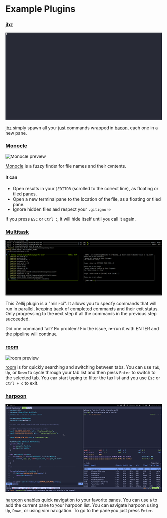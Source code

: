 # Example Plugins

### [jbz](https://github.com/nim65s/jbz)
![jbz preview](/video/jbz-preview.gif)

[jbz](https://github.com/nim65s/jbz) simply spawn all your [just](https://github.com/casey/just) commands wrapped
in [bacon](https://github.com/Canop/bacon), each one in a new pane.

### [Monocle](https://github.com/imsnif/monocle)
![Monocle preview](/video/monocle-preview.gif)

[Monocle](https://github.com/imsnif/monocle) is a fuzzy finder for file names and their contents.

#### It can
- Open results in your `$EDITOR` (scrolled to the correct line), as floating or tiled panes.
- Open a new terminal pane to the location of the file, as a floating or tiled pane.
- Ignore hidden files and respect your `.gitignore`.

If you press `ESC` or `Ctrl c`, it will hide itself until you call it again.

### [Multitask](https://github.com/imsnif/multitask)

![multitask plugin preview](/img/multitask-preview.png)

This Zellij plugin is a "mini-ci". It allows you to specify commands that will run in parallel, keeping track of completed commands and their exit status. Only progressing to the next step if all the commands in the previous step succeeded.

Did one command fail? No problem! Fix the issue, re-run it with ENTER and the pipeline will continue.

### [room](https://github.com/rvcas/room)

![room preview](/video/room-preview.gif)

[room](https://github.com/rvcas/room) is for quickly searching and switching between tabs.
You can use `Tab`, `Up`, or `Down` to cycle through your tab list and then press `Enter` to switch
to the selected tab. You can start typing to filter the tab list and you use `Esc` or `Ctrl + c` to exit.

### [harpoon](https://github.com/Nacho114/harpoon)

![harpoon preview](/video/harpoon-preview.gif)

[harpoon](https://github.com/Nacho114/harpoon) enables quick navigation to your favorite panes. 
You can use `a` to add the current pane to your harpoon list. You can navigate harpoon using `Up`,
`Down`, or using vim navigation. To go to the pane you just press `Enter`.
